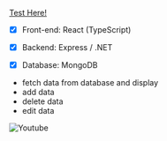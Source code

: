 [Test Here!](https://warm-mountain-14242.herokuapp.com/)

- [x] Front-end: React (TypeScript)
- [x] Backend: Express / .NET
- [x] Database: MongoDB


- fetch data from database and display
- add data 
- delete data 
- edit data


![Youtube](https://youtu.be/koVmtmty1IY)